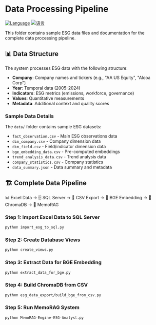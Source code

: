# Data Processing Pipeline

[![Language](https://img.shields.io/badge/Language-English-blue)](README.md)
[![语言](https://img.shields.io/badge/语言-中文-red)](README.zh-CN.md)

This folder contains sample ESG data files and documentation for the complete data processing pipeline.

## 📊 Data Structure

The system processes ESG data with the following structure:
- **Company**: Company names and tickers (e.g., "AA US Equity", "Alcoa Corp")
- **Year**: Temporal data (2005-2024)
- **Indicators**: ESG metrics (emissions, workforce, governance)
- **Values**: Quantitative measurements
- **Metadata**: Additional context and quality scores

### Sample Data Details

The `data/` folder contains sample ESG datasets:
- `fact_observation.csv` - Main ESG observations data
- `dim_company.csv` - Company dimension data
- `dim_field.csv` - Field/indicator dimension data
- `bge_embedding_data.csv` - Pre-computed embeddings
- `trend_analysis_data.csv` - Trend analysis data
- `company_statistics.csv` - Company statistics
- `data_summary.json` - Data summary and metadata

## 🏗️ Complete Data Pipeline

📊 Excel Data → 🗄️ SQL Server → 📝 CSV Export → 🧠 BGE Embedding → 💾 ChromaDB → 🤖 MemoRAG

### Step 1: Import Excel Data to SQL Server
```bash
python import_esg_to_sql.py
```

### Step 2: Create Database Views
```bash
python create_views.py
```

### Step 3: Extract Data for BGE Embedding
```bash
python extract_data_for_bge.py
```

### Step 4: Build ChromaDB from CSV
```bash
python esg_data_export/build_bge_from_csv.py
```

### Step 5: Run MemoRAG System
```bash
python MemoRAG-Engine-ESG-Analyst.py
```
